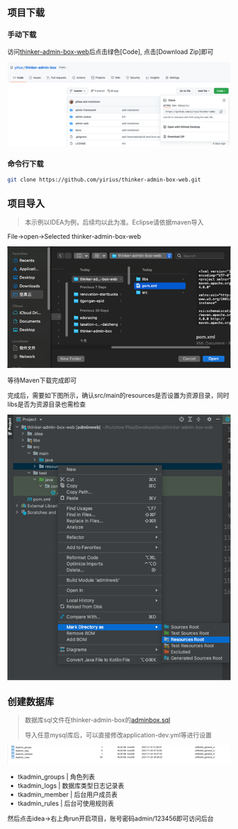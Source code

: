 ## 项目下载

### 手动下载

访问[thinker-admin-box-web](https://github.com/yirius/thinker-admin-box-web)后点击绿色[Code], 点击[Download Zip]即可

![image](../../_assets/download.png)

### 命令行下载

```bash
git clone https://github.com/yirius/thinker-admin-box-web.git
```

## 项目导入

> 本示例以IDEA为例，后续均以此为准。Eclipse请依据maven导入

File->open->Selected thinker-admin-box-web

![image](../../_assets/guide/export.png)

等待Maven下载完成即可

完成后，需要如下图所示，确认src/main的resources是否设置为资源目录，同时libs是否为资源目录也需检查

![image](../../_assets/guide/resources.png)

## 创建数据库

> 数据库sql文件在thinker-admin-box的[adminbox.sql](https://github.com/yirius/thinker-admin-box/blob/master/adminbox.sql)
> 
> 导入任意mysql库后，可以直接修改application-dev.yml等进行设置

![image](../../_assets/guide/tables.png)

- tkadmin_groups  |  角色列表  
- tkadmin_logs    |  数据库类型日志记录表  
- tkadmin_member  |  后台用户成员表  
- tkadmin_rules   |  后台可使用规则表  

然后点击idea->右上角run开启项目，账号密码admin/123456即可访问后台
